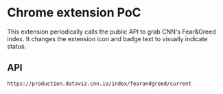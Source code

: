 # Chrome extension PoC

This extension periodically calls the public API to grab CNN's Fear&Greed index. It changes the extension icon and badge text to visually indicate status.

## API

    https://production.dataviz.cnn.io/index/fearandgreed/current
